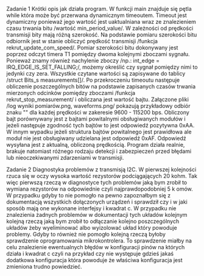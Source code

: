 Zadanie 1
Krótki opis jak działa program. W funkcji main znajduje się pętla while która może być przerwana dynamicznym timeoutem. Timeout jest dynamiczny ponieważ jego wartość jest uaktualniana wraz ze znalezieniem czasu trwania bitu /wartość min_period_value/. W zależności od prędkości transmisji bity mają różną szerokość. Na podstawie pomiaru szerokości bitu odbiornik jest w stanie obliczyć prędkość transmisji /funkcja rekrut_update_com_speed/. Pomiar szerokości bitu dokonywany jest poprzez odczyt timera T1 pomiędzy dwoma kolejnymi zboczami sygnału. Ponieważ znamy również nachylenie zboczy /np.: int_edge = IRQ_EDGE_IS_SET_FALLING;/, możemy określić czy sygnał pomiędzy nimi to jedynki czy zera. Wszystkie czytane wartości są zapisywane do tablicy /struct Bits_s measurements[]/. 
Po przekroczeniu timeoutu następuje obliczenie poszczególnych bitów na podstawie zapisanych czasów trwania mierzonych odcinków pomiędzy zboczami /funkcja rekrut_stop_measurement/ i obliczana jest wartość bajtu. Załączone pliki /log wyniki pomiarów.png, waveforms.png/ pokazują przykładowy odbiór znaku "\" dla każdej prędkości w zakeresie 9600 - 115200 bps. Obliczony bajt porównywany jest z bajtami powitalnymi obsługiwanych modułów i jeżeli następuje zgodność tych bajtów to jest odpowiedź pozytywna 0xAA. W innym wypadku jeżeli struktura bajtów powitalnego jest prawidłowa ale moduł nie jest obsługiwany udzielana jest odpowiedź 0xAF. Odpowiedź wysyłana jest z aktualną, obliczoną prędkością.
Program działa realnie, brakuje natomiast różnego rodzaju detekcji i zabezpieczeń przed błędami lub nieoczekiwanymi zdarzeniami w transmisji.

Zadanie 2 
Diagnostyka problemów z transmisją I2C. W pierwszej kolejności rzuca się w oczy wysoka wartość rezystorów podciągających 20 kohm. Tak więc pierwszą rzeczą w diagnostyce tych problemów jaką bym zrobił to wymiana rezystorów na odpowiednie czyli najprawdopodobniej 5 k omów. W przypadku gdyby to nie pomogło na pewno zapoznałbym się z dokumentacją wszystkich dołączonych urządzeń i sprawdził czy i w jaki sposób mają one wykonane interfejsy i kwadrat c. W przypadku nie znalezienia żadnych problemów w dokumentacji tych układów kolejnym kolejną rzeczą jaką bym zrobił to odłączanie kolejno poszczególnych układów żeby wyeliminować albo wyizolować układ który powoduje problemy. Gdyby to również nie pomogło kolejną rzeczą byłoby sprawdzenie oprogramowania mikrokontrolera. To sprawdzenie miałby na celu znalezienie ewentualnych błędów w konfiguracji pinów na których działa i kwadrat c czyli na przykład czy nie występuje gdzieś jakaś dodatkowa konfiguracja która powoduje że właściwa konfiguracja jest zmieniona trudno powiedzieć.

